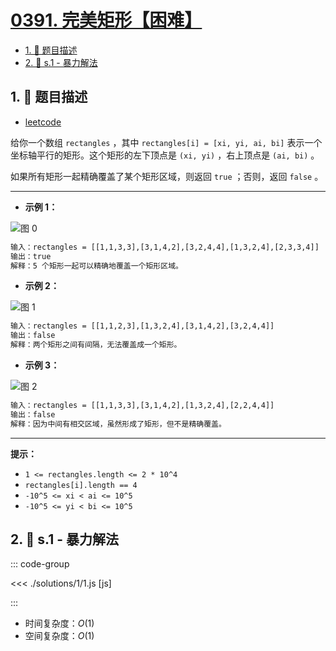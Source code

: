# [0391. 完美矩形【困难】](https://github.com/tnotesjs/TNotes.leetcode/tree/main/notes/0391.%20%E5%AE%8C%E7%BE%8E%E7%9F%A9%E5%BD%A2%E3%80%90%E5%9B%B0%E9%9A%BE%E3%80%91)

<!-- region:toc -->

- [1. 📝 题目描述](#1--题目描述)
- [2. 🎯 s.1 - 暴力解法](#2--s1---暴力解法)

<!-- endregion:toc -->

## 1. 📝 题目描述

- [leetcode](https://leetcode.cn/problems/perfect-rectangle/)

给你一个数组 `rectangles` ，其中 `rectangles[i] = [xi, yi, ai, bi]` 表示一个坐标轴平行的矩形。这个矩形的左下顶点是 `(xi, yi)` ，右上顶点是 `(ai, bi)` 。

如果所有矩形一起精确覆盖了某个矩形区域，则返回 `true` ；否则，返回 `false` 。



---

- **示例 1：**

![图 0](https://cdn.jsdelivr.net/gh/tnotesjs/imgs@main/2025-09-11-12-32-58.png)

```txt
输入：rectangles = [[1,1,3,3],[3,1,4,2],[3,2,4,4],[1,3,2,4],[2,3,3,4]]
输出：true
解释：5 个矩形一起可以精确地覆盖一个矩形区域。
```

- **示例 2：**

![图 1](https://cdn.jsdelivr.net/gh/tnotesjs/imgs@main/2025-09-11-12-33-02.png)

```txt
输入：rectangles = [[1,1,2,3],[1,3,2,4],[3,1,4,2],[3,2,4,4]]
输出：false
解释：两个矩形之间有间隔，无法覆盖成一个矩形。
```

- **示例 3：**

![图 2](https://cdn.jsdelivr.net/gh/tnotesjs/imgs@main/2025-09-11-12-33-07.png)

```txt
输入：rectangles = [[1,1,3,3],[3,1,4,2],[1,3,2,4],[2,2,4,4]]
输出：false
解释：因为中间有相交区域，虽然形成了矩形，但不是精确覆盖。
```

---

**提示：**

- `1 <= rectangles.length <= 2 * 10^4`
- `rectangles[i].length == 4`
- `-10^5 <= xi < ai <= 10^5`
- `-10^5 <= yi < bi <= 10^5`

## 2. 🎯 s.1 - 暴力解法

::: code-group

<<< ./solutions/1/1.js [js]

:::

- 时间复杂度：$O(1)$
- 空间复杂度：$O(1)$

